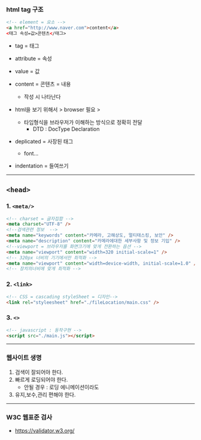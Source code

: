 ### html tag 구조

```html
<!-- element = 요소 -->
<a href="http://www.naver.com">content</a>
<태그 속성=값>콘텐츠</태그>
```

- tag = 태그
- attribute = 속성
- value = 값
- content = 콘텐츠 = 내용

  - 작성 시 나타난다

- html을 보기 위해서 > browser 필요 >

  - 타입형식을 브라우저가 이해하는 방식으로 정확히 전달
    - DTD : DocType Declaration

- deplicated = 사장된 태그
  - font...
- indentation = 들여쓰기

---

## `<head>`

### 1. `<meta/>`

```html
<!-- charset = 글자집합 -->
<meta charset="UTF-8" />
<!--검색관련 정보  -->
<meta name="keywords" content="카메라, 고해상도, 멀티태스킹, 보안" />
<meta name="description" content="카메라에대한 세부사항 및 정보 기입" />
<!--viewport = 브라우저를 화면크기에 맞게 전환하는 옵션 -->
<meta name="viewport" content="width=320 initial-scale=1" />
<!-- 320px 너비의 기기에서만 최적화 -->
<meta name="viewport" content="width=device-width, initial-scale=1.0" />
<!-- 장치의너비에 맞게 최적화 -->
```

### 2. `<link>`

```html
<!-- CSS = cascading styleSheet = 디자인-->
<link rel="styleesheet" href="./fileLocation/main.css" />
```

### 3. `<>`

```html
<!-- javascript : 동작구현 -->
<script src="./main.js"></script>
```

---

### 웹사이트 생명

1. 검색이 잘되어야 한다.
2. 빠르게 로딩되어야 한다.
   - 안될 경우 : 로딩 에니메이션이라도
3. 유지,보수,관리 편해야 한다.

---

### W3C 웹표준 검사

- https://validator.w3.org/

